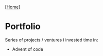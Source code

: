 [\[Home\]](../index.md) 

# Portfolio

Series of projects / ventures i invested time in:

- Advent of code
